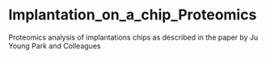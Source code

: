 # Implantation_on_a_chip_Proteomics
 Proteomics analysis of implantations chips as described in the paper by Ju Young Park and Colleagues
